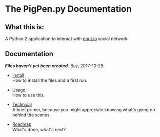 # The PigPen.py Documentation

## What this is:

A Python 2 application to interact with [pnut.io](https://pnut.io) social network.

## Documentation

***Files haven't yet been created.*** Baz, 2017-10-29.

* [Install](/docs/10-install.md)   
  How to install the files and a first run.

* [Usage](/docs/20-usage.md)   
  How to use this.

* [Technical](/docs/30-technical.md)   
  A brief primer, because you might appreciate knowing what's going on behind the scenes.

* [Roadmap](/docs/90-roadmap.md)   
  What's done, what's next?
